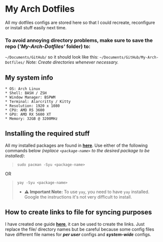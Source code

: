 # My Arch Dotfiles

All my dotfiles configs are stored here so that I could recreate, reconfigure or install stuff easily next time.

### To avoid annoying directory problems, make sure to save the repo (_'My-Arch-Dotfiles'_ folder) to:

`~/Documents/GitHub/` so it should look like this: `~/Documents/GitHub/My-Arch-Dotfiles/` _Note: Create directories whenever necessary._

## My system info
    * OS: Arch Linux
    * Shell: BASH / ZSH
    * Window Manager: BSPWM
    * Terminal: Alarcritty / Kitty
    * Resolution: 1920 x 1080
    * CPU: AMD R5 3600
    * GPU: AMD RX 5600 XT
    * Memory: 32GB @ 3200MHz

## Installing the required stuff

All my installed packages are found in **[here](other/installed%20packages.txt)**. Use either of the following commands below *(replace `<package-name>` to the desired package to be installed)*:
> `sudo pacman -Syu <package-name>`

OR
   
> `yay -Syu <package-name>`
> * **⚠ Important Note:** To use `yay`, you need to have `yay` installed. Google the instructions it's not very difficult to install.

## How to create links to file for syncing purposes
I have created one guide **[here](home/.config/fontconfig/README.md)**, it can be used to create the links. Just replace the file/ directory names but be careful because some config files have different file names for ***per user*** configs and ***system-wide*** configs.
